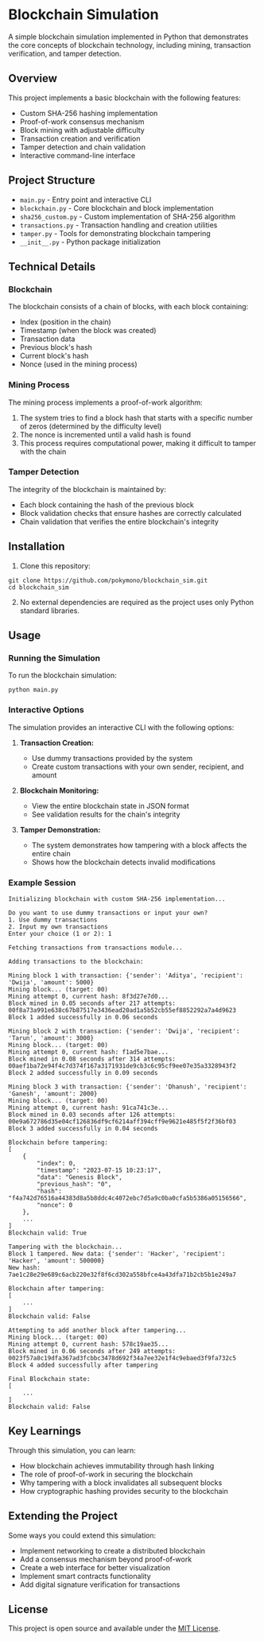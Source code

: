 # Blockchain Simulation

A simple blockchain simulation implemented in Python that demonstrates the core concepts of blockchain technology, including mining, transaction verification, and tamper detection.

## Overview

This project implements a basic blockchain with the following features:
- Custom SHA-256 hashing implementation
- Proof-of-work consensus mechanism
- Block mining with adjustable difficulty
- Transaction creation and verification
- Tamper detection and chain validation
- Interactive command-line interface

## Project Structure

- `main.py` - Entry point and interactive CLI
- `blockchain.py` - Core blockchain and block implementation
- `sha256_custom.py` - Custom implementation of SHA-256 algorithm
- `transactions.py` - Transaction handling and creation utilities
- `tamper.py` - Tools for demonstrating blockchain tampering
- `__init__.py` - Python package initialization

## Technical Details

### Blockchain

The blockchain consists of a chain of blocks, with each block containing:
- Index (position in the chain)
- Timestamp (when the block was created)
- Transaction data
- Previous block's hash
- Current block's hash
- Nonce (used in the mining process)

### Mining Process

The mining process implements a proof-of-work algorithm:
1. The system tries to find a block hash that starts with a specific number of zeros (determined by the difficulty level)
2. The nonce is incremented until a valid hash is found
3. This process requires computational power, making it difficult to tamper with the chain

### Tamper Detection

The integrity of the blockchain is maintained by:
- Each block containing the hash of the previous block
- Block validation checks that ensure hashes are correctly calculated
- Chain validation that verifies the entire blockchain's integrity

## Installation

1. Clone this repository:
```
git clone https://github.com/pokymono/blockchain_sim.git
cd blockchain_sim
```

2. No external dependencies are required as the project uses only Python standard libraries.

## Usage

### Running the Simulation

To run the blockchain simulation:

```
python main.py
```

### Interactive Options

The simulation provides an interactive CLI with the following options:

1. **Transaction Creation:**
   - Use dummy transactions provided by the system
   - Create custom transactions with your own sender, recipient, and amount

2. **Blockchain Monitoring:**
   - View the entire blockchain state in JSON format
   - See validation results for the chain's integrity

3. **Tamper Demonstration:**
   - The system demonstrates how tampering with a block affects the entire chain
   - Shows how the blockchain detects invalid modifications

### Example Session

```
Initializing blockchain with custom SHA-256 implementation...

Do you want to use dummy transactions or input your own?
1. Use dummy transactions
2. Input my own transactions
Enter your choice (1 or 2): 1

Fetching transactions from transactions module...

Adding transactions to the blockchain:

Mining block 1 with transaction: {'sender': 'Aditya', 'recipient': 'Dwija', 'amount': 5000}
Mining block... (target: 00)
Mining attempt 0, current hash: 8f3d27e7d0...
Block mined in 0.05 seconds after 217 attempts: 00f8a73a991e638c67b87517e3436ead20ad1a5b52cb55ef8852292a7a4d9623
Block 1 added successfully in 0.06 seconds

Mining block 2 with transaction: {'sender': 'Dwija', 'recipient': 'Tarun', 'amount': 3000}
Mining block... (target: 00)
Mining attempt 0, current hash: f1ad5e7bae...
Block mined in 0.08 seconds after 314 attempts: 00aef1ba72e94f4c7d374f167a3171931de9cb3c6c95cf9ee07e35a3328943f2
Block 2 added successfully in 0.09 seconds

Mining block 3 with transaction: {'sender': 'Dhanush', 'recipient': 'Ganesh', 'amount': 2000}
Mining block... (target: 00)
Mining attempt 0, current hash: 91ca741c3e...
Block mined in 0.03 seconds after 126 attempts: 00e9a672786d35e04cf126836df9cf6214aff394cff9e9621e485f5f2f36bf03
Block 3 added successfully in 0.04 seconds

Blockchain before tampering:
[
    {
        "index": 0,
        "timestamp": "2023-07-15 10:23:17",
        "data": "Genesis Block",
        "previous_hash": "0",
        "hash": "f4a742d76516a44383d8a5b8ddc4c4072ebc7d5a9c0ba0cfa5b5386a05156566",
        "nonce": 0
    },
    ...
]
Blockchain valid: True

Tampering with the blockchain...
Block 1 tampered. New data: {'sender': 'Hacker', 'recipient': 'Hacker', 'amount': 500000}
New hash: 7ae1c28e29e689c6acb220e32f8f6cd302a558bfce4a43dfa71b2cb5b1e249a7

Blockchain after tampering:
[
    ...
]
Blockchain valid: False

Attempting to add another block after tampering...
Mining block... (target: 00)
Mining attempt 0, current hash: 578c19ae35...
Block mined in 0.06 seconds after 249 attempts: 0023f57a8c19dfa367ad3fcbbc3478d692f34a7ee32e1f4c9ebaed3f9fa732c5
Block 4 added successfully after tampering

Final Blockchain state:
[
    ...
]
Blockchain valid: False
```

## Key Learnings

Through this simulation, you can learn:
- How blockchain achieves immutability through hash linking
- The role of proof-of-work in securing the blockchain
- Why tampering with a block invalidates all subsequent blocks
- How cryptographic hashing provides security to the blockchain

## Extending the Project

Some ways you could extend this simulation:
- Implement networking to create a distributed blockchain
- Add a consensus mechanism beyond proof-of-work
- Create a web interface for better visualization
- Implement smart contracts functionality
- Add digital signature verification for transactions

## License

This project is open source and available under the [MIT License](LICENSE).
